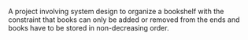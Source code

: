 A project involving system design to organize a bookshelf with the constraint that books can only be added or removed from the ends and books have to be stored in non-decreasing order. 
